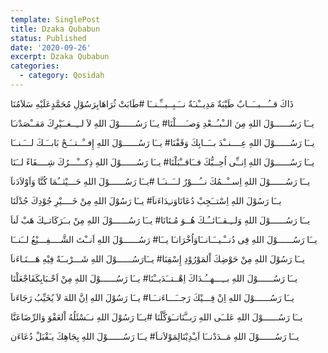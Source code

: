 ```yaml
---
template: SinglePost
title: Dzaka Qubabun
status: Published
date: '2020-09-26'
excerpt: Dzaka Qubabun
categories:
  - category: Qosidah
---
```

ذَاكَ قــُـــبــَــابٌ طَيْبَةٌ مَدِيــْنـَةٌ نــَـبِــيــِّـنــَا  #طَابَتْ ثُرَاهَابِرَسُوْلِ مُحَمَّدٍعَلَيْهِ سَلاَمُنَا 

يــَا رَسُــــــوْلَ اللهِ مِنَ الــْبـُــعْدِ وَصـَــــلْنَا#  يــَا رَسُــــــوْلَ اللهِ لاَ لــِــغــَيْرِكَ مَقــْصَدْنـَا 

يــَا رَسُــــــوْلَ اللهِ عِــــنــْدَ بــَــابِكَ وَقَفْنَا#  يــَا رَسُــــــوْلَ اللهِ إِفــْــتــَـحْ بَابــَـكَ لـــَـنــَا 

يــَا رَسُــــــوْلَ اللهِ اِنــِّى اُحِــبُّكَ فــَاقــْبَلْنَا#  يــَا رَسُــــــوْلَ اللهِ ذِكـــْـــرُكَ شِــــفَاءً لــَنَا 

يــَا رَسُــــــوْلَ اللهِ اِســْــمُكَ نــُـــوْرٌ لــَــنـَـا  #يــَا رَسُــــــوْلَ اللهِ حَـــيْثــُمَا كُنَّا وَاَوْلاَدَناَ 

يــَا رَسُوْلَ اللهِ اِسْتــَجِبْ دُعَانَاوَنـِدَاءَناَ#  يــَا رَسُوْلَ اللهِ مِنْ خَــــيْرِ جُوْدِكَ جُدْلَنَا 

يــَا رَسُــــــوْلَ اللهِ وَلــِـقــَائــُـكَ هُــوَ مُـنَانَا#  يــَا رَسُــــــوْلَ اللهِ مِنْ بــَرَكَاتــِكَ هَبْ لَناَ 

يــَا رَسُــــــوْلَ اللهِ فِى دُنــْـيــَـانــَاوَاُخْرَانـَا يــَا#  رَسُــــــوْلَ اللهِ اَنــْتَ الشَّــــفِـــيْعُ لــَنــَا 

يــَا رَسُوْلَ اللهِ مِنْ حَوْضِكَ اْلمَوْرُوْدِ إِسْقِنَا#  يــَارَسُــــــوْلَ اللهِ شَـــرْبــَةً فِيْهِ هَـــنَـاءَناَ 

يــَا رَسُــــــوْلَ اللهِ بــِـــهــُـدَاكَ اِهْــتــَدَيــْنَا#  يــَا رَسُــــــوْلَ اللهِ مِنْ اَحْـبَابِكَفَاجْعَلْنَا 

يــَا رَسُــــــوْلَ اللهِ اِنْ فِـــيْكَ رَجــَـــاءَنــَـا#  يــَا رَسُوْلَ اللهِ اِنَّ اللهَ لاَ يُخَيِّبُ رَجَاءَناَ 

يــَا رَسُــــــوْلَ اللهِ عَلــَى اللهِ رَبــَّنَاتــَوَكَّلْنَا  #يــَا رَسُوْلَ اللهِ نــَسْئَلُهُ اْلعَفْوَ وَالرِّضَاعَنَّا 

يــَا رَسُــــــوْلَ اللهِ مَــدَدْنــَا اَيـْدِيْنَالِمَوْلاَنـاَ#  يــَا رَسُــــــوْلَ اللهِ بِجَاهِكَ يـَقْبَلْ دُعَاءَن  

